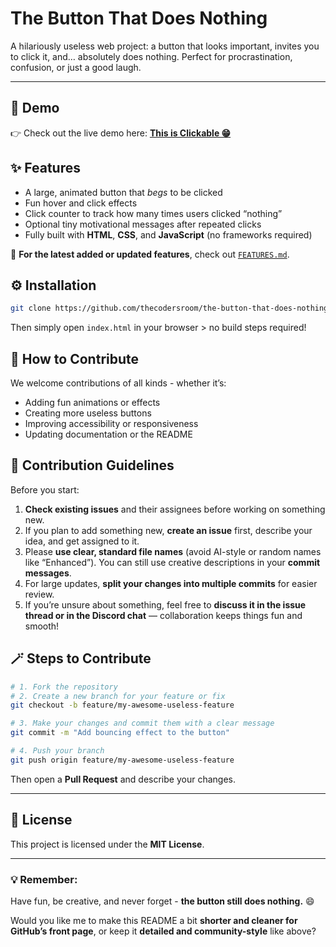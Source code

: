 # The Button That Does Nothing

A hilariously useless web project: a button that looks important, invites you to click it, and… absolutely does nothing. Perfect for procrastination, confusion, or just a good laugh.

---

## 🚀 Demo

👉 Check out the live demo here: **[This is Clickable 😁](https://thecodersroom.github.io/the-button-that-does-nothing)**



## ✨ Features

* A large, animated button that *begs* to be clicked
* Fun hover and click effects
* Click counter to track how many times users clicked “nothing”
* Optional tiny motivational messages after repeated clicks
* Fully built with **HTML**, **CSS**, and **JavaScript** (no frameworks required)

📝 **For the latest added or updated features**, check out [`FEATURES.md`](./FEATURES.md).



## ⚙️ Installation

```bash
git clone https://github.com/thecodersroom/the-button-that-does-nothing.git
```

Then simply open `index.html` in your browser > no build steps required!


## 🤝 How to Contribute

We welcome contributions of all kinds - whether it’s:

* Adding fun animations or effects
* Creating more useless buttons
* Improving accessibility or responsiveness
* Updating documentation or the README



## 🧭 Contribution Guidelines

Before you start:

1. **Check existing issues** and their assignees before working on something new.
2. If you plan to add something new, **create an issue** first, describe your idea, and get assigned to it.
3. Please **use clear, standard file names** (avoid AI-style or random names like “Enhanced”). You can still use creative descriptions in your **commit messages**.
4. For large updates, **split your changes into multiple commits** for easier review.
5. If you’re unsure about something, feel free to **discuss it in the issue thread or in the Discord chat** — collaboration keeps things fun and smooth!



## 🪄 Steps to Contribute

```bash
# 1. Fork the repository
# 2. Create a new branch for your feature or fix
git checkout -b feature/my-awesome-useless-feature

# 3. Make your changes and commit them with a clear message
git commit -m "Add bouncing effect to the button"

# 4. Push your branch
git push origin feature/my-awesome-useless-feature
```

Then open a **Pull Request** and describe your changes.

---

## 📄 License

This project is licensed under the **MIT License**.

---

### 💡 Remember:

Have fun, be creative, and never forget - **the button still does nothing.** 😄


Would you like me to make this README a bit **shorter and cleaner for GitHub’s front page**, or keep it **detailed and community-style** like above?

